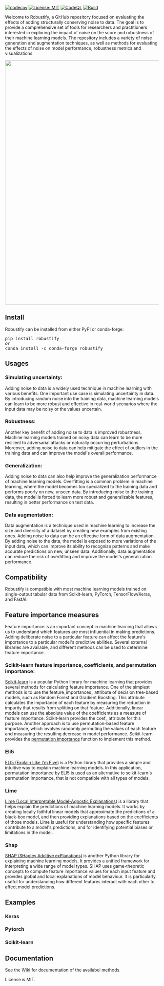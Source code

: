 [![codecov](https://codecov.io/gh/IsaFoster/MasterThesis/branch/main/graph/badge.svg?token=9CWBWHNZML)](https://app.codecov.io/gh/IsaFoster/MasterThesis/)
[![License: MIT](https://img.shields.io/badge/License-MIT-yellow.svg)](https://opensource.org/licenses/MIT)
[![CodeQL](https://github.com/IsaFoster/MasterThesis/actions/workflows/github-code-scanning/codeql/badge.svg)](https://github.com/IsaFoster/MasterThesis/actions/workflows/github-code-scanning/codeql)
[![Build](https://github.com/IsaFoster/MasterThesis/actions/workflows/python-package.yml/badge.svg)](https://github.com/IsaFoster/MasterThesis/actions/workflows/python-package.yml)


Welcome to Robustify, a GitHub repository focused on evaluating the effects of adding structurally conserving noise to data. The goal is to provide a comprehensive set of tools for researchers and practitioners interested in exploring the impact of noise on the score and robustness of their machine learning models. The repository includes a variety of noise generation and augmentation techniques, as well as methods for evaluating the effects of noise on model performance, robustness metrics and visualizations. 

<p align="center">
  <img src="https://github.com/IsaFoster/robustify/blob/ed05ecac1f5eb39c4858b292eccf63f077454e1a/docs/images/robustify.png" width="800" />
</p>

## Install
Robustify can be installed from either PyPI or conda-forge:
<pre>
pip install robustify
<i>or</i>
conda install -c conda-forge robustify
</pre>

## Usages
### Simulating uncertainty:
Adding noise to data is a widely used technique in machine learning with various benefits. One important use case is simulating uncertainty in data. By introducing random noise into the training data, machine learning models can learn to be more robust and effective in real-world scenarios where the input data may be noisy or the values uncertain.
### Robustness: 
Another key benefit of adding noise to data is improved robustness. Machine learning models trained on noisy data can learn to be more resilient to adversarial attacks or naturally occurring perturbations. Moreover, adding noise to data can help mitigate the effect of outliers in the training data and can improve the model's overall performance.
### Generalization: 
Adding noise to data can also help improve the generalization performance of machine learning models. Overfitting is a common problem in machine learning, where the model becomes too specialized to the training data and performs poorly on new, unseen data. By introducing noise to the training data, the model is forced to learn more robust and generalizable features, resulting in better performance on test data.
### Data augmentation:
Data augmentation is a technique used in machine learning to increase the size and diversity of a dataset by creating new examples from existing ones. Adding noise to data can be an effective form of data augmentation. By adding noise to the data, the model is exposed to more variations of the input data, which can improve its ability to recognize patterns and make accurate predictions on new, unseen data. Additionally, data augmentation can reduce the risk of overfitting and improve the model's generalization performance.

## Compatibility 
Robustify is compatible with most machine learning models trained on single-output tabular data from Scikit-learn, PyTorch, TensorFlow/Keras, and FastAI.

## Feature importance measures 
Feature importance is an important concept in machine learning that allows us to understand which features are most influential in making predictions. Adding deliberate noise to a particular feature can affect the feature's importance to a particular model's predictive abilities. Several external libraries are available, and different methods can be used to determine feature importance.
### Scikit-learn feature importance, coefficients, and permutation importance:
[Scikit-learn][2] is a popular Python library for machine learning that provides several methods for calculating feature importance. One of the simplest methods is to use the feature_importances_ attribute of decision tree-based models, such as Random Forest and Gradient Boosting. This attribute calculates the importance of each feature by measuring the reduction in impurity that results from splitting on that feature. Additionally, linear models can use the absolute value of the coefficients as a measure of feature importance. Scikit-learn provides the coef_ attribute for this purpose. Another approach is to use permutation-based feature importance, which involves randomly permuting the values of each feature and measuring the resulting decrease in model performance. Scikit-learn provides the [permutation importance][3] function to implement this method.
### Eli5
[ELI5 (Explain Like I'm Five)][4] is a Python library that provides a simple and intuitive way to explain machine learning models. In this application, permutation importance by ELI5 is used as an alternative to scikit-learn's permutation importance, that is not compatible with all types of models. 
### Lime
[Lime (Local Interpretable Model-Agnostic Explanations)][5] is a library that helps explain the predictions of machine learning models. It works by creating locally faithful linear models that approximate the predictions of a black-box model, and then providing explanations based on the coefficients of those models. Lime is useful for understanding how specific features contribute to a model's predictions, and for identifying potential biases or limitations in the model.
### Shap
[SHAP (SHapley Additive exPlanations)][6] is another Python library for explaining machine learning models. It provides a unified framework for interpreting a wide range of model types. SHAP uses game-theoretic concepts to compute feature importance values for each input feature and provides global and local explanations of model behaviour. It is particularly useful for understanding how different features interact with each other to affect model predictions.

## Examples
### Keras
### Pytorch
### Scikit-learn

## Documentation
See the [Wiki][1] for documentation of the availabel methods. 

License is MIT.

[1]: https://github.com/IsaFoster/robustify/wiki
[2]: https://scikit-learn.org/stable/index.html
[3]: https://scikit-learn.org/stable/modules/generated/sklearn.inspection.permutation_importance.html
[4]: https://github.com/TeamHG-Memex/eli5
[5]: https://github.com/marcotcr/lime
[6]: https://github.com/slundberg/shap


